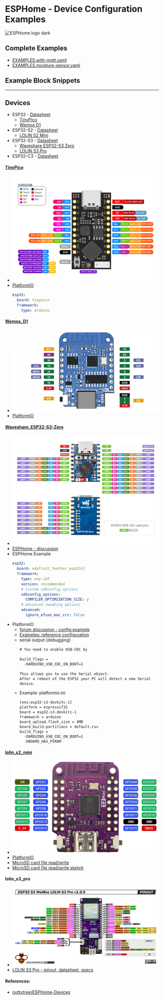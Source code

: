 # ESPHome - Device Configuration Examples
![ESPHome logo dark](https://esphome.io/_static/logo-text-on-dark.svg)


## Complete Examples

* [EXAMPLES.with-mqtt.yaml](./EXAMPLES.with-mqtt.yaml)
* [EXAMPLES.moisture-sensor.yaml](./EXAMPLES.moisture-sensor.yaml)


## Example Block Snippets




----
## Devices

* ESP32 - [Datasheet](https://www.espressif.com/sites/default/files/documentation/esp32_datasheet_en.pdf)
  * [TinyPico](#TinyPico)
  * [Wemos D1](#Wemos_D1)
* ESP32-S2 - [Datasheet](https://www.espressif.com/sites/default/files/documentation/esp32-s2_datasheet_en.pdf)
  * [LOLIN S2 Mini](#lolin_s2_mini)
* ESP32-S3 - [Datasheet](https://www.espressif.com/sites/default/files/documentation/esp32-s3_datasheet_en.pdf)
  * [Waveshare ESP32-S3 Zero](#Waveshare_ESP32-S3-Zero)
  * [LOLIN S3 Pro](#lolin_s3_pro)
* ESP32-C3 - [Datasheet](https://www.espressif.com/sites/default/files/documentation/esp32-c3_datasheet_en.pdf)


#### [TinyPico](https://www.tinypico.com/)
+ ![Pinout][pinout-tinypico]
+ [PlatformIO][platformio-tinypico]
  ```yaml
  esp32:
    board: tinypico
    framework:
      type: arduino
  ```

#### [Wemos_D1](https://wemos-d1.com/)
+ ![Pinout][pinout-wemos-d1-mini]
+ [PlatformIO][platformio-wemos-d1-mini]


#### [Waveshare_ESP32-S3-Zero](https://www.waveshare.com/wiki/ESP32-S3-Zero)
+ ![Pinout][pinout-esp32-s3-zero]
+ [ESPHome - discussion](https://www.reddit.com/r/Esphome/comments/1b5ufmx/esp32_s3_zero_support/)
+ ESPHome Example
  ```yaml
  esp32:
    board: adafruit_feather_esp32s3
    framework:
      type: esp-idf
      version: recommended
      # Custom sdkconfig options
      sdkconfig_options:
        COMPILER_OPTIMIZATION_SIZE: y
      # Advanced tweaking options
      advanced:
        ignore_efuse_mac_crc: false
  ```
+ PlatformIO
  + [forum discussion - config example][platformio-esp32-s3-zero]
  + [Examples: reference configuration](https://github.com/sivar2311/ESP32-S3-PlatformIO-Flash-and-PSRAM-configurations)
  + serial output (debugging)
    ```
    # You need to enable USB-CDC by
    
    build_flags = 
      -DARDUINO_USB_CDC_ON_BOOT=1
    
    This allows you to use the Serial object.
    After a reboot of the ESP32 your PC will detect a new Serial device.
    ```
  + Example: platformio.ini
    ```
    [env:esp32-s3-devkitc-1]
    platform = espressif32
    board = esp32-s3-devkitc-1
    framework = arduino
    board_upload.flash_size = 4MB
    board_build.partitions = default.csv
    build_flags = 
      -DARDUINO_USB_CDC_ON_BOOT=1
      -DBOARD_HAS_PSRAM
    ```

#### [lolin_s2_mini](https://www.wemos.cc/en/latest/s2/s2_mini.html)
+ ![Pinout][pinout-lolin-s2-mini]
+ [PlatformIO][platformio-lolin_s2]
+ [MicroSD card file read/write](https://www.roboticboat.uk/Microcontrollers/LolinESP32S2mini/SDcard/SDcard.html)
+ [MicroSD card file read/write sketch][sketch-code-lolin-s2-microsd]


#### lolin_s3_pro
+ ![Pinout][pinout-lolin-s3-pro]
+ [LOLIN S3 Pro - pinout, datasheet, specs](https://mischianti.org/wemos-lolin-s3-pro-esp32-s3-high-resolution-pinout-datasheet-and-specs/)




#### References:
* [nuttytree/ESPHome-Devices](https://github.com/nuttytree/ESPHome-Devices)

[detailed-tinypico]: https://s3.amazonaws.com/images.ecwid.com/images/wysiwyg/product/90477757/577111313/1692399779744304132957/main_features_tinypico_jpg "TinyPico detailed"
[pinout-tinypico]: ./pinouts/TinyPico.jpg "TinyPico"
[platformio-tinypico]: (https://docs.platformio.org/en/latest/boards/espressif32/tinypico.html)

[pinout-wemos-d1-mini]: ./pinouts/Wemos_D1_mini_v4.webp "Wemos D1 mini v4"
[platformio-wemos-d1-mini]: https://docs.platformio.org/en/latest/boards/espressif32/wemos_d1_mini32.html

[pinout-waveshare-esp32-s3-zero]: ./pinouts/waveshare_esp32-s3_zero_pinout.png "Waveshare ESP32-S3 zero"
[pinout-esp32-s3-zero]: ./pinouts/waveshare_esp32-s3-zero_pinout.jpg "Waveshare ESP32-S3 zero"
[dimensions-esp32-s3-zero]: https://www.waveshare.com/w/upload/thumb/e/e0/ESP32-S3-Zero_02.jpg/500px-ESP32-S3-Zero_02.jpg "Waveshare ESP32-S3-Zero dimensions"
[platformio-esp32-s3-zero]: https://community.platformio.org/t/esp32-s3-zero-does-not-work-on-platformio/40297/9

[pinout-lolin-s2-mini]: ./pinouts/LOLIN_S2_mini_ESP32_pinout.webp "LOLIN S2 Mini"
[platformio-lolin_s2]: https://docs.platformio.org/en/latest/boards/espressif32/lolin_s2_mini.html
[sketch-code-lolin-s2-microsd]: https://gist.githubusercontent.com/pwesson/7b0fdf02a4d16423df94b08cd431d9e7/raw/e83d19ab860899b0b9812e41c53daa74d7feaea5/sketch_ESP32_S2_SDcard2.ino

[pinout-lolin-s3-pro]: ./pinouts/LOLIN-S3-Pro-pinout-high.png "LOLIN S3 Pro"


